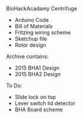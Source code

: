 BioHackAcadamy Centrifuge

* Arduino Code
* Bill of Materials
* Fritzing wiring scheme
* Sketchup file
* Rotor design

Archive contains:

* 2015 BHA1 Design
* 2015 BHA2 Design

To Do:

* Slide lock on top
* Lever switch lid detector
* BHA Board scheme